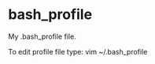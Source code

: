 bash_profile
============

My .bash_profile file.

To edit profile file type:
  vim ~/.bash_profile 
